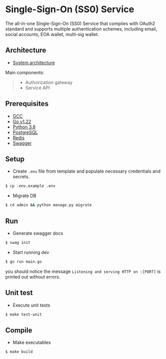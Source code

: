 # Single-Sign-On (SS0) Service

The all-in-one Single-Sign-On (SS0) Service that complies with OAuth2 standard and supports multiple authentication schemes, including email, social accounts, EOA wallet, multi-sig wallet.

## Architecture

- [System architecture](./docs/architecture.md)

Main components:
>   - Authorization gateway
>   - Service API

## Prerequisites

- [GCC](https://linuxize.com/post/how-to-install-gcc-on-ubuntu-20-04/)
- [Go v1.22](https://go.dev/doc/install)
- [Python 3.8](https://www.python.org/downloads/release/python-380/)
- [PostgreSQL](https://www.digitalocean.com/community/tutorials/how-to-install-postgresql-on-ubuntu-20-04-quickstart)
- [Redis](https://hub.docker.com/_/redis)
- [Swagger](https://github.com/swaggo/swag/releases/download/v1.8.5/swag_1.8.5_Linux_x86_64.tar.gz)

## Setup

- Create `.env` file from template and populate necessary credentials and secrets.

```sh
$ cp .env.example .env
```

- Migrate DB

```sh
$ cd admin && python manage.py migrate
```

## Run

- Generate swagger docs

```sh
$ swag init
```

- Start running dev 

```sh
$ go run main.go
```
you should notice the message `Listening and serving HTTP on :[PORT]` is printed out without errors.

## Unit test

- Execute unit tests

```sh
$ make test-unit
```

## Compile

- Make executables

```sh
$ make build
```